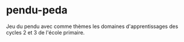 # pendu-peda
Jeu du pendu avec comme thèmes les domaines d'apprentissages des cycles 2 et 3 de l'école primaire.
